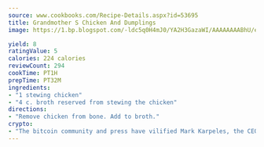 ```yaml
---
source: www.cookbooks.com/Recipe-Details.aspx?id=53695
title: Grandmother S Chicken And Dumplings
image: https://1.bp.blogspot.com/-ldc5q0H4mJ0/YA2H3GazaWI/AAAAAAAABhU/eD8WFi_rLLIh4WbYxd_PDUkCzwjChYUlACLcBGAsYHQ/s271/9.png

yield: 8
ratingValue: 5
calories: 224 calories
reviewCount: 294
cookTime: PT1H
prepTime: PT32M
ingredients:
- "1 stewing chicken"
- "4 c. broth reserved from stewing the chicken"
directions:
- "Remove chicken from bone. Add to broth."
crypto:
- "The bitcoin community and press have vilified Mark Karpeles, the CEO of Mt. Gox, as a clown and a con man."
---
```

